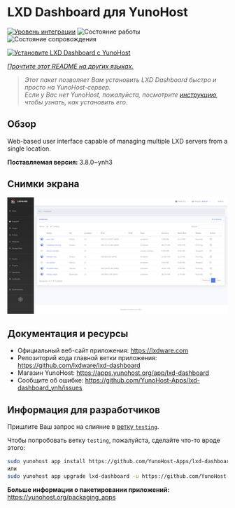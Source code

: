 <!--
Важно: этот README был автоматически сгенерирован <https://github.com/YunoHost/apps/tree/master/tools/readme_generator>
Он НЕ ДОЛЖЕН редактироваться вручную.
-->

# LXD Dashboard для YunoHost

[![Уровень интеграции](https://dash.yunohost.org/integration/lxd-dashboard.svg)](https://ci-apps.yunohost.org/ci/apps/lxd-dashboard/) ![Состояние работы](https://ci-apps.yunohost.org/ci/badges/lxd-dashboard.status.svg) ![Состояние сопровождения](https://ci-apps.yunohost.org/ci/badges/lxd-dashboard.maintain.svg)

[![Установите LXD Dashboard с YunoHost](https://install-app.yunohost.org/install-with-yunohost.svg)](https://install-app.yunohost.org/?app=lxd-dashboard)

*[Прочтите этот README на других языках.](./ALL_README.md)*

> *Этот пакет позволяет Вам установить LXD Dashboard быстро и просто на YunoHost-сервер.*  
> *Если у Вас нет YunoHost, пожалуйста, посмотрите [инструкцию](https://yunohost.org/install), чтобы узнать, как установить его.*

## Обзор

Web-based user interface capable of managing multiple LXD servers from a single location.


**Поставляемая версия:** 3.8.0~ynh3

## Снимки экрана

![Снимок экрана LXD Dashboard](./doc/screenshots/screenshot01.png)

## Документация и ресурсы

- Официальный веб-сайт приложения: <https://lxdware.com>
- Репозиторий кода главной ветки приложения: <https://github.com/lxdware/lxd-dashboard>
- Магазин YunoHost: <https://apps.yunohost.org/app/lxd-dashboard>
- Сообщите об ошибке: <https://github.com/YunoHost-Apps/lxd-dashboard_ynh/issues>

## Информация для разработчиков

Пришлите Ваш запрос на слияние в [ветку `testing`](https://github.com/YunoHost-Apps/lxd-dashboard_ynh/tree/testing).

Чтобы попробовать ветку `testing`, пожалуйста, сделайте что-то вроде этого:

```bash
sudo yunohost app install https://github.com/YunoHost-Apps/lxd-dashboard_ynh/tree/testing --debug
или
sudo yunohost app upgrade lxd-dashboard -u https://github.com/YunoHost-Apps/lxd-dashboard_ynh/tree/testing --debug
```

**Больше информации о пакетировании приложений:** <https://yunohost.org/packaging_apps>
